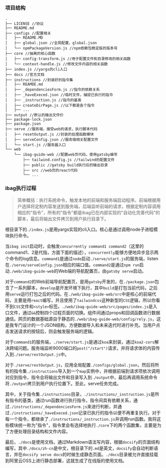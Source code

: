 ### 项目结构

```
.
├── LICENSE //协议
├── README.md 
├── configs //配置相关
│   ├── README.MD
│   ├── global.json //全局配置，global.json
│   └── npmPackageVersion.js //npm依赖包稳定版的版本号
├── core //抽离的核心函数
│   ├── config-transform.js //用于配置文件和目录修改的相关函数
│   └── context-handle.js //修改文件内容的相关函数
├── index.js //yargs的cli入口
├── docs //官方文档
├── instructions //封装好的指令集
│   ├── REAMDE.md
│   ├── _dependenciesForm.js //指令的依赖关系
│   ├── _haveExeced.json //临时文件，捕捉已执行的指令
│   ├── _instruction.js //指令的基类
│   ├── createDirPage.js //以下都是各个指令
│   ├── ...
├── output //默认的输出文件价
├── package-lock.json
├── package.json
├── serve //服务端，接受web的请求，执行脚本代码
│   ├── resetOutput.js //封装的处理函数模块
│   ├── serveConfig.json //服务端相关配置文件
│   └── start.js //服务器入口
└── web
    └── ibag-guide-web //配置web页代码，使用gatsby编写
        ├── tailwind.config.js //tailwind的配置文件
        ├── public //gatsby build执行后的输出目录
        ├── src //web页的react代码
        └── ...
```

### ibag执行过程

> 简单概括：执行系统命令，触发本地的前端和服务端启动程序。前端根据用户选择将定制内容发送到服务端，后端监听前端的请求，根据定制内容调用相应的"指令"，所有的"指令"都是ibag已在内部实现的"自动化完善代码"的脚本，最后将输出文件拷贝到用户执行目录下。

根目录下的`./index.js`是用yargs实现的cli入口。核心是通过调用node子进程模块执行命令。

当`ibag init`启动时，会触发`concurrently command1 command2`（这里的command1、2是代指，方面下面的描述），`concurrently`能够方便地异步显示两个命令的log信息。`command1`是通过`node`启动`./serve/start.js`的服务端，listen在`./serve/serveConfig.json`相应的端口值。`command2`是通过`npm run`启动`./web/ibag-guide-web`的Web端的导航配置页，由`gatsby serve`启动。

对于`command2`的Web前端导航配置页，是用`gatsby`开发的，在`./package.json`包含了一系列脚本，`develop`是开发环境下执行，其中`build`是打包当前代码，之后用`serve`运行打包之后的代码。在`./web/ibag-guide-web/src`中是核心的前端代码，主要是用`react`编写，并且使用了`tailwindcss`这种新型的`CSS`逻辑，所以你看不到`CSS`文件和`<style>`标签。`./web/ibag-guide-web/src/pages/index.js`是入口文件，通过`&&`控制四个过程页面的切换。组件间通过props和回调函数进行数据通信。网页的数据基础源自于静态的`./web/ibag-guide-web/config/rely.js`，这是我专门设计的一个JSON结构，方便数据导入和未来迭代时进行补充。当用户点击发送请求的按钮后，则会触发服务端的逻辑。

对于`command1`的服务端，`./serve/start.js`是通过`koa`来封装，通过`koa2-cors`解决跨域问题。服务端监听9000端口的`post("/start")`请求，并将请求体的内容传入到`./serve/restOutput.js`中。

对于`./serve/restOutput.js`，应用全局配置`./configs/global.json`，然后将所有的指令集`./instructions`导入到一个`map`实例中，并根据前端到请求项依次调用对应到指令，指令会将输出文件和目录写入到`./output`中，最后再调用系统命令将`./output`拷贝到用户执行位置下。至此，serve任务完成。

其中，关于指令集`./instructions`目录，`./instructions/_instruction.js`是所有指令的基类，通过run函数进行执行指令，指令间具有依赖关系，通过`./instructions/_dependenciesForm.js`来进行判断，并通过`./instructions/_haveExeced.json`记录已执行的指令以便不再重复执行。对于每一个指令，都继承了`./instructions/_instruction.js`并调用run函数。我将这些模块统一称为"指令"，指令里会有选择地执行`./core`下的两个函数集，主要是为了方便处理目录结构和文件内容。

最后，`./docs`是使用文档，通过Markdown语法写内容，根据`docsify`的页面结构编写，其中`./docs/zh-cn`是中文，根目录下的`.md`是英文，`docsify`会自动判断语言，并在`docsify serve docs`的时候生成静态页面。`./docs`目录被允许直接挂载到阿里云OSS上进行静态部署，这就生成了在线版的使用文档。
